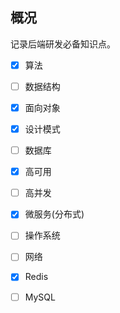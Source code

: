

<h2 id="概况">概况</h2>
<p>记录后端研发必备知识点。</p>

-   [x] 算法
-   [ ] 数据结构
-   [x] 面向对象
-   [x] 设计模式
-   [ ] 数据库
-   [x] 高可用
-   [ ] 高并发
-   [x] 微服务(分布式)
-   [ ] 操作系统
-   [ ] 网络
-   [x] Redis
-   [ ]  MySQL

